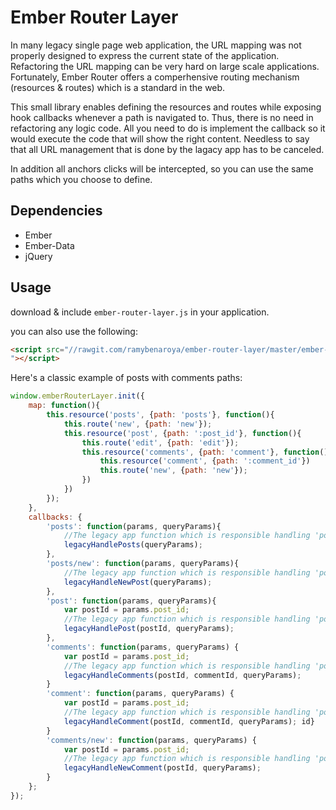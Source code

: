 # Ember Router Layer #

In many legacy single page web application, the URL mapping was not properly designed to express the current state of the application.
Refactoring the URL mapping can be very hard on large scale applications.
Fortunately, Ember Router offers a comperhensive routing mechanism (resources & routes) which is a standard in the web.

This small library enables defining the resources and routes while exposing hook callbacks whenever a path is navigated to.
Thus, there is no need in refactoring any logic code. All you need to do is implement the callback so it would execute the code that will show the right content. Needless to say that all URL management that is done by the lagacy app has to be canceled.

In addition all anchors clicks will be intercepted, so you can use the same paths which you choose to define.

## Dependencies ##
- Ember
- Ember-Data
- jQuery

## Usage ##
download & include `ember-router-layer.js` in your application.

you can also use the following:
```html
<script src="//rawgit.com/ramybenaroya/ember-router-layer/master/ember-router-layer.js
"></script>
```
Here's a classic example of posts with comments paths:
```javascript
window.emberRouterLayer.init({
	map: function(){
		this.resource('posts', {path: 'posts'}, function(){
			this.route('new', {path: 'new'});
			this.resource('post', {path: ':post_id'}, function(){
				this.route('edit', {path: 'edit'});
				this.resource('comments', {path: 'comment'}, function(){
					this.resource('comment', {path: ':comment_id'})
					this.route('new', {path: 'new'});
				})
			})
		});
	},
	callbacks: {
		'posts': function(params, queryParams){
			//The legacy app function which is responsible handling 'posts' path
			legacyHandlePosts(queryParams); 
		},
		'posts/new': function(params, queryParams){
			//The legacy app function which is responsible handling 'posts/new' path
			legacyHandleNewPost(queryParams); 
		},
		'post': function(params, queryParams){
			var postId = params.post_id;
			//The legacy app function which is responsible handling 'posts/{post_id}' path
			legacyHandlePost(postId, queryParams); 
		},
		'comments': function(params, queryParams) {
			var postId = params.post_id;
			//The legacy app function which is responsible handling 'posts/{post_id}/comments' path
			legacyHandleComments(postId, commentId, queryParams);
		}
		'comment': function(params, queryParams) {
			var postId = params.post_id;
			//The legacy app function which is responsible handling 'posts/{post_id}/{comment_id}' path
			legacyHandleComment(postId, commentId, queryParams); id}
		}
		'comments/new': function(params, queryParams) {
			var postId = params.post_id;
			//The legacy app function which is responsible handling 'posts/{post_id}/comments/new' path
			legacyHandleNewComment(postId, queryParams); 
		}
	};
});
```

